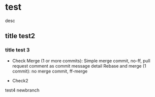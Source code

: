 # test
desc

## title test2
### title test 3
- Check
 Merge (1 or more commits): Simple merge commit, no-ff, pull request comment as commit message detail
  Rebase and merge (1 commit): no merge commit, ff-merge

+ Check2

test4 newbranch
